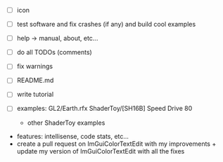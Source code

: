 - [ ] icon
- [ ] test software and fix crashes (if any) and build cool examples
- [ ] help -> manual, about, etc...
- [ ] do all TODOs (comments)
- [ ] fix warnings
- [ ] README.md
- [ ] write tutorial

- [ ] examples:
	GL2/Earth.rfx
	ShaderToy/[SH16B] Speed Drive 80
	+ other ShaderToy examples

- features: intellisense, code stats, etc...
- create a pull request on ImGuiColorTextEdit with my improvements + update my version of ImGuiColorTextEdit with all the fixes